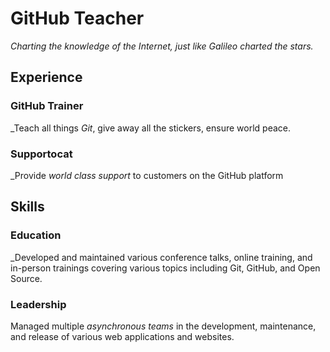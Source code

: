 # GitHub Teacher

_Charting the knowledge of the Internet, just like Galileo charted the stars._

## Experience

### GitHub Trainer

_Teach all things *Git*, give away all the stickers, ensure world peace.

<!--
  Note here: Learners -- yup, you found the error!
  Course maintainers -- leave the italics with * instead of _ for the error case.
-->

### Supportocat

_Provide _world class support_ to customers on the GitHub platform

## Skills

### Education

_Developed and maintained various conference talks, online training, and in-person trainings covering various topics including Git, GitHub, and Open Source.

### Leadership

Managed multiple _asynchronous teams_ in the development, maintenance, and release of various web applications and websites.
